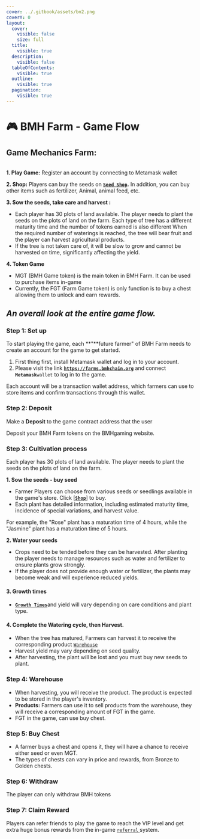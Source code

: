 ```yaml
---
cover: ../.gitbook/assets/bn2.png
coverY: 0
layout:
  cover:
    visible: false
    size: full
  title:
    visible: true
  description:
    visible: false
  tableOfContents:
    visible: true
  outline:
    visible: true
  pagination:
    visible: true
---
```


# 🎮 BMH Farm - Game Flow

## **Game Mechanics Farm:**

<figure><img src="../.gitbook/assets/Flow game final.png" alt=""><figcaption></figcaption></figure>

**1. Play Game:** Register an account by connecting to Metamask wallet

**2. Shop:** Players can buy the seeds on [**`Seed Shop`**](../game-features/basic-features/shop.md)**.** In addition, you can buy other items such as fertilizer, Animal, animal feed, etc.

**3. Sow the seeds, take care and harvest :**&#x20;

* Each player has 30 plots of land available. The player needs to plant the seeds on the plots of land on the farm. Each type of tree has a different maturity time and the number of tokens earned is also different When the required number of waterings is reached, the tree will bear fruit and the player can harvest agricultural products.
* If the tree is not taken care of, it will be slow to grow and cannot be harvested on time, significantly affecting the yield.

**4. Token Game**

* MGT (BMH Game token) is the main token in BMH Farm. It can be used to purchase items in-game
* Currently, the FGT (Farm Game token) is only function is to buy a chest allowing them to unlock and earn rewards.

## _**An overall look at the entire game flow.**_&#x20;

### **Step 1: Set up**

To start playing the game, each **"**future farmer" of BMH Farm needs to create an account for the game to get started.

1. First thing first, install Metamask wallet and log in to your account.
2. Please visit the link [**`https://farms.bmhchain.org`**](https://farms.bmhchain.org) and connect  **`Metamask`**`wallet` to log in to the game.

Each account will be a transaction wallet address, which farmers can use to store items and confirm transactions through this wallet.&#x20;

### **Step 2:** Deposit&#x20;

&#x20;Make a **Deposit** to the game contract address that the user

Deposit your BMH Farm tokens on the BMHgaming website.

### **Step 3:** Cultivation process

Each player has 30 plots of land available. The player needs to plant the seeds on the plots of land on the farm.

**1. Sow the seeds - buy seed**

* Farmer Players can choose from various seeds or seedlings available in the game's store. Click \[[**`Shop`**](../game-features/basic-features/shop.md)] to buy.
* Each plant has detailed information, including estimated maturity time, incidence of special variations, and harvest value.

For example, the "Rose" plant has a maturation time of 4 hours, while the "Jasmine" plant has a maturation time of 5 hours.

**2. Water your seeds**

* Crops need to be tended before they can be harvested. After planting the player needs to manage resources such as water and fertilizer to ensure plants grow strongly.
* If the player does not provide enough water or fertilizer, the plants may become weak and will experience reduced yields.

#### **3. Growth times**&#x20;

* [**`Growth Times`**](bmhfarm-rules.md#id-1.-the-type-of-seed-affects-how-plants-grow-and-what-they-produce)and yield will vary depending on care conditions and plant type.&#x20;

#### **4.** Complete the Watering cycle, then Harvest.

* When the tree has matured, Farmers can harvest it to receive the corresponding product [`Warehouse`](../game-features/basic-features/storehouse.md)
* Harvest yield may vary depending on seed quality.
* After harvesting, the plant will be lost and you must buy new seeds to plant.

### Step 4: Warehouse

* When harvesting, you will receive the product. The product is expected to be stored in the player's inventory.
* **Products:** Farmers can use it to sell products from the warehouse, they will receive a corresponding amount of FGT in the game.
* FGT in the game, can use buy chest.

### Step 5: Buy Chest

* A farmer buys a chest and opens it, they will have a chance to receive either seed or even MGT.
* The types of chests can vary in price and rewards, from Bronze to Golden chests.

### Step 6: Withdraw

The player can only withdraw BMH tokens

### **Step 7: Claim Reward**

Players can refer friends to play the game to reach the VIP level and get extra huge bonus rewards from the in-game [`referral` ](../referral-system/what-is-the-referral-system.md)system.
